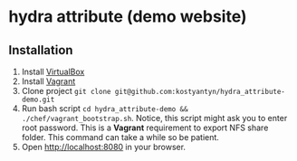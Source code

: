 # hydra attribute (demo website)

## Installation
1. Install [VirtualBox](https://www.virtualbox.org/wiki/Downloads)
2. Install [Vagrant](http://www.vagrantup.com/downloads.html)
3. Clone project ```git clone git@github.com:kostyantyn/hydra_attribute-demo.git```
4. Run bash script ```cd hydra_attribute-demo && ./chef/vagrant_bootstrap.sh```.
   Notice, this script might ask you to enter root password.
   This is a **Vagrant** requirement to export NFS share folder.
   This command can take a while so be patient.
5. Open [http://localhost:8080](http://localhost:8080) in your browser.
